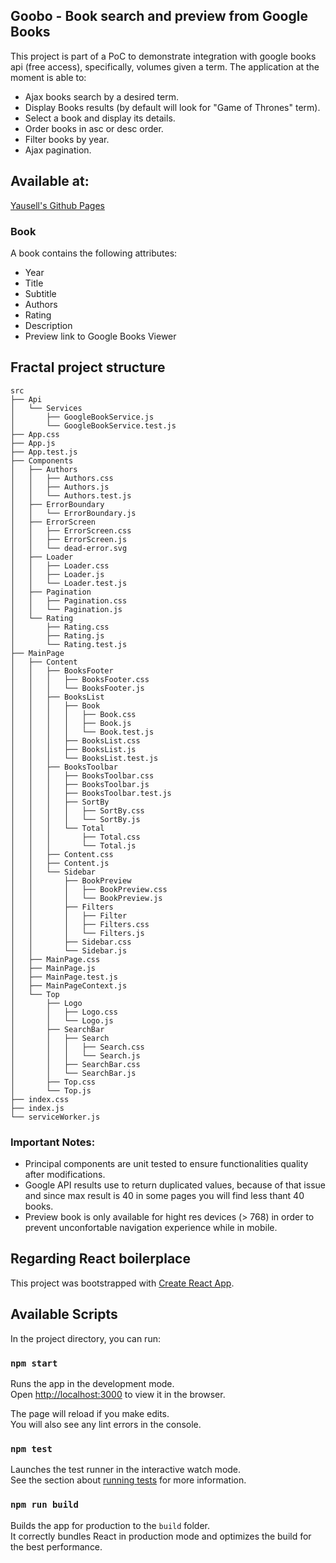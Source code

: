 ## Goobo - Book search and preview from Google Books

This project is part of a PoC to demonstrate integration with google books api (free access), specifically, volumes given a term. The application at the moment is able to:

* Ajax books search by a desired term.
* Display Books results (by default will look for "Game of Thrones" term).
* Select a book and display its details.
* Order books in asc or desc order.
* Filter books by year.
* Ajax pagination.

## Available at: 
[Yausell's Github Pages](https://yhauxell.github.io/goobo)

### Book

A book contains the following attributes:

* Year
* Title
* Subtitle
* Authors
* Rating
* Description
* Preview link to Google Books Viewer

## Fractal project structure

```
src
├── Api
│   └── Services
│       ├── GoogleBookService.js
│       └── GoogleBookService.test.js
├── App.css
├── App.js
├── App.test.js
├── Components
│   ├── Authors
│   │   ├── Authors.css
│   │   ├── Authors.js
│   │   └── Authors.test.js
│   ├── ErrorBoundary
│   │   └── ErrorBoundary.js
│   ├── ErrorScreen
│   │   ├── ErrorScreen.css
│   │   ├── ErrorScreen.js
│   │   └── dead-error.svg
│   ├── Loader
│   │   ├── Loader.css
│   │   ├── Loader.js
│   │   └── Loader.test.js
│   ├── Pagination
│   │   ├── Pagination.css
│   │   └── Pagination.js
│   └── Rating
│       ├── Rating.css
│       ├── Rating.js
│       └── Rating.test.js
├── MainPage
│   ├── Content
│   │   ├── BooksFooter
│   │   │   ├── BooksFooter.css
│   │   │   └── BooksFooter.js
│   │   ├── BooksList
│   │   │   ├── Book
│   │   │   │   ├── Book.css
│   │   │   │   ├── Book.js
│   │   │   │   └── Book.test.js
│   │   │   ├── BooksList.css
│   │   │   ├── BooksList.js
│   │   │   └── BooksList.test.js
│   │   ├── BooksToolbar
│   │   │   ├── BooksToolbar.css
│   │   │   ├── BooksToolbar.js
│   │   │   ├── BooksToolbar.test.js
│   │   │   ├── SortBy
│   │   │   │   ├── SortBy.css
│   │   │   │   └── SortBy.js
│   │   │   └── Total
│   │   │       ├── Total.css
│   │   │       └── Total.js
│   │   ├── Content.css
│   │   ├── Content.js
│   │   └── Sidebar
│   │       ├── BookPreview
│   │       │   ├── BookPreview.css
│   │       │   └── BookPreview.js
│   │       ├── Filters
│   │       │   ├── Filter
│   │       │   ├── Filters.css
│   │       │   └── Filters.js
│   │       ├── Sidebar.css
│   │       └── Sidebar.js
│   ├── MainPage.css
│   ├── MainPage.js
│   ├── MainPage.test.js
│   ├── MainPageContext.js
│   └── Top
│       ├── Logo
│       │   ├── Logo.css
│       │   └── Logo.js
│       ├── SearchBar
│       │   ├── Search
│       │   │   ├── Search.css
│       │   │   └── Search.js
│       │   ├── SearchBar.css
│       │   └── SearchBar.js
│       ├── Top.css
│       └── Top.js
├── index.css
├── index.js
└── serviceWorker.js
```

### Important Notes: 

* Principal components are unit tested to ensure functionalities quality after modifications.
* Google API results use to return duplicated values, because of that issue and since max result is 40 in some pages you will find less thant 40 books.
* Preview book is only available for hight res devices (> 768) in order to prevent unconfortable navigation experience while in mobile.


## Regarding React boilerplace

This project was bootstrapped with [Create React App](https://github.com/facebook/create-react-app).

## Available Scripts

In the project directory, you can run:

### `npm start`

Runs the app in the development mode.<br>
Open [http://localhost:3000](http://localhost:3000) to view it in the browser.

The page will reload if you make edits.<br>
You will also see any lint errors in the console.

### `npm test`

Launches the test runner in the interactive watch mode.<br>
See the section about [running tests](https://facebook.github.io/create-react-app/docs/running-tests) for more information.

### `npm run build`

Builds the app for production to the `build` folder.<br>
It correctly bundles React in production mode and optimizes the build for the best performance.